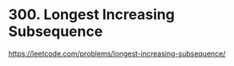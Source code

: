 # 300. Longest Increasing Subsequence

https://leetcode.com/problems/longest-increasing-subsequence/